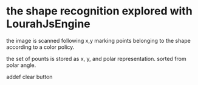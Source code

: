 <h1>the shape recognition explored
with LourahJsEngine</h1>

the image is scanned following x,y marking
points belonging to the shape according to
a color policy.

the set of pounts is stored as x, y, and polar
representation. sorted from polar angle.

addef clear button

